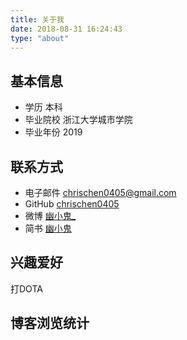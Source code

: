 ```yaml
---
title: 关于我
date: 2018-08-31 16:24:43
type: "about"
---
```

## 基本信息
- 学历 本科
- 毕业院校 浙江大学城市学院
- 毕业年份 2019
## 联系方式
- 电子邮件 [chrischen0405@gmail.com](mailto:chrischen0405@gmail.com)
- GitHub [chrischen0405](https://github.com/chrischen0405)
- 微博 [幽小鬼_](https://weibo.com/p/1005055902368392/home?from=page_100505&mod=TAB#place)
- 简书 [幽小鬼](https://www.jianshu.com/u/c6a5a7f59d5f)
## 兴趣爱好
打DOTA
## 博客浏览统计
<script type="text/javascript" src="//ra.revolvermaps.com/0/0/6.js?i=05uqjdl7x1u&amp;m=7&amp;c=e63100&amp;cr1=ffffff&amp;f=arial&amp;l=0&amp;bv=90&amp;lx=-420&amp;ly=420&amp;hi=20&amp;he=7&amp;hc=a8ddff&amp;rs=80" async="async"></script>